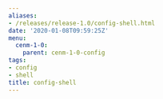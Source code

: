 ```yaml
---
aliases:
- /releases/release-1.0/config-shell.html
date: '2020-01-08T09:59:25Z'
menu:
  cenm-1-0:
    parent: cenm-1-0-config
tags:
- config
- shell
title: config-shell
---
```


